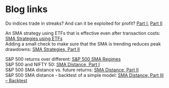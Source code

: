 # Blog links

Do indices trade in streaks? And can it be exploited for profit? [Part I](https://stockviz.biz/2019/01/02/streaks-part-i/), [Part II](https://stockviz.biz/2019/01/03/streaks-part-ii-backtest/)

An SMA strategy using ETFs that is effective even after transaction costs: [SMA Strategies using ETFs](https://stockviz.biz/2019/02/07/sma-strategies-using-etfs/) \
Adding a small check to make sure that the SMA is trending reduces peak drawdowns: [SMA Strategies, Part II](https://stockviz.biz/index.php/2019/02/11/sma-strategies-part-ii/)

S&P 500 returns over different: [S&P 500 SMA Regimes](https://stockviz.biz/2018/12/04/sp-500-sma-regimes/) \
S&P 500 and NIFTY 50: [SMA Distance, Part I](https://stockviz.biz/2018/12/24/sma-distance-part-i/) \
S&P 500 SMA distance vs. future returns: [SMA Distance, Part II](https://stockviz.biz/2018/12/25/sma-distance-part-ii/) \
S&P 500 SMA distance - backtest of a simple model: [SMA Distance, Part III – Backtest](https://stockviz.biz/2018/12/26/sma-distance-part-iii-backtest/)
